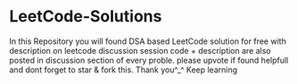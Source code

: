 # LeetCode-Solutions
In this Repository you will found DSA based LeetCode solution for free with description on leetcode discussion session code + description are also posted in discussion section of every proble. please upvote if found helpfull and dont forget to star &amp; fork this. Thank you^_^ Keep learning
